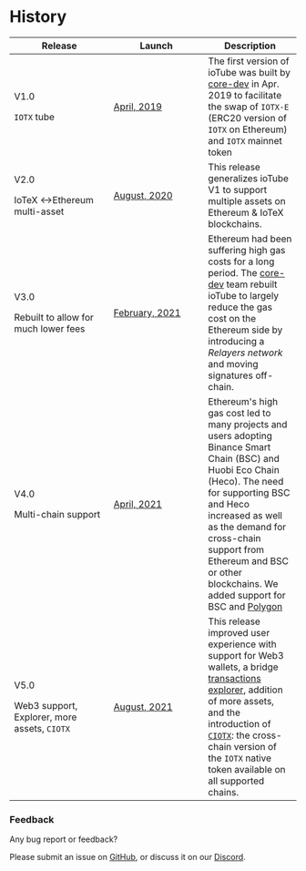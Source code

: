 # History



<table><thead><tr><th width="158.81745285331596">Release</th><th width="150">Launch</th><th>Description</th></tr></thead><tbody><tr><td><p>V1.0</p><p><code>IOTX</code> tube</p></td><td><a href="https://iotex.medium.com/everything-you-need-to-know-about-iotex-mainnet-alpha-b8d790e0bd55">April, 2019</a></td><td>The first version of ioTube was built by <a href="https://stake.iotex.io/delegate/5d27b3ac3324884dffd93ef9">core-dev</a> in Apr. 2019 to facilitate the swap of <code>IOTX-E</code> (ERC20 version of <code>IOTX</code> on Ethereum) and <code>IOTX</code> mainnet token</td></tr><tr><td><p>V2.0</p><p>IoTeX &#x3C;->Ethereum multi-asset</p></td><td><a href="https://iotex.medium.com/iotube-cross-chain-bridge-to-connect-iotex-with-the-blockchain-universe-b0f5b08c1943">August, 2020</a></td><td>This release generalizes ioTube V1 to support multiple assets on Ethereum &#x26; IoTeX blockchains.</td></tr><tr><td><p>V3.0</p><p>Rebuilt to allow for much lower fees</p></td><td><a href="https://community.iotex.io/t/iotube-v3-faster-cheaper-and-unified/2001">February, 2021</a></td><td>Ethereum had been suffering high gas costs for a long period. The <a href="https://stake.iotex.io/delegate/5d27b3ac3324884dffd93ef9">core-dev</a> team rebuilt ioTube to largely reduce the gas cost on the Ethereum side by introducing a <em>Relayers network</em> and moving signatures off-chain.</td></tr><tr><td><p>V4.0</p><p>Multi-chain support</p></td><td><a href="https://medium.com/iotex/iotube-v4-cross-chain-bridge-for-iotex-ethereum-and-binance-smart-chain-9670c86723e2">April, 2021</a></td><td>Ethereum's high gas cost led to many projects and users adopting Binance Smart Chain (BSC) and Huobi Eco Chain (Heco). The need for supporting BSC and Heco increased as well as the demand for cross-chain support from Ethereum and BSC or other blockchains. We added support for BSC and <a href="https://iotex.medium.com/iotube-v4-iotex-polygon-matic-cross-chain-token-swaps-are-live-bb2ae5bf41b4">Polygon</a></td></tr><tr><td><p>V5.0</p><p>Web3 support, Explorer, more assets, <code>CIOTX</code></p></td><td><a href="https://iotex.io/blog/cross-chain-polygon-web3/">August, 2021</a></td><td>This release improved user experience with support for Web3 wallets, a bridge <a href="https://github.com/iotubeproject/ioTube">transactions explorer</a>, addition of more assets, and the introduction of <a href="https://iotube.org/ciotx"><code>CIOTX</code></a>: the cross-chain version of the <code>IOTX</code> native token available on all supported chains.</td></tr></tbody></table>

### Feedback

Any bug report or feedback?&#x20;

Please submit an issue on [GitHub](https://github.com/iotubeproject/ioTube/issues/new/choose), or discuss it on our [Discord](https://discord.gg/jRqqSyGfUD).
